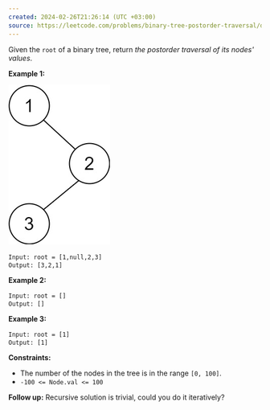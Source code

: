 ```yaml
---
created: 2024-02-26T21:26:14 (UTC +03:00)
source: https://leetcode.com/problems/binary-tree-postorder-traversal/description/
---
```

Given the `root` of a binary tree, return _the postorder traversal of its nodes' values_.

**Example 1:**

![img.png](img.png)

```
Input: root = [1,null,2,3]
Output: [3,2,1]
```

**Example 2:**

```
Input: root = []
Output: []
```

**Example 3:**

```
Input: root = [1]
Output: [1]
```

**Constraints:**

-   The number of the nodes in the tree is in the range `[0, 100]`.
-   `-100 <= Node.val <= 100`

**Follow up:** Recursive solution is trivial, could you do it iteratively?

